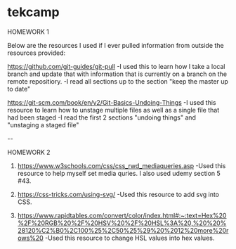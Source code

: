# tekcamp

HOMEWORK 1

Below are the resources I used if I ever pulled information from outside the resources provided:

https://github.com/git-guides/git-pull
-I used this to learn how I take a local branch and update that with information that is currently 
on a branch on the remote repositiory. 
-I read all sections up to the section "keep the master up to date"

https://git-scm.com/book/en/v2/Git-Basics-Undoing-Things
-I used this resource to learn how to unstage multiple files as well as a single file that had been staged
-I read the first 2 sections "undoing things" and "unstaging a staged file"


--

HOMEWORK 2

1. https://www.w3schools.com/css/css_rwd_mediaqueries.asp
-Used this resource to help myself set media quries. I also used udemy section 5 #43.

2. https://css-tricks.com/using-svg/
-Used this resource to add svg into CSS.

3. https://www.rapidtables.com/convert/color/index.html#:~:text=Hex%20%2F%20RGB%20%2F%20HSV%20%2F%20HSL%3A%20,%20%20%28120%C2%B0%2C100%25%2C50%25%29%20%2012%20more%20rows%20
-Used this resource to change HSL values into hex values.
